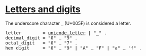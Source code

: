 # [Letters and digits](#letters-and-digits)

The underscore character `_` (U+005F) is considered a letter.

<pre>
<a id="letter">letter</a>        = <a href="/Source code representation/characters.html#unicode_letter">unicode_letter</a> | "_" .
<a id="decimal_digit">decimal_digit</a> = "0" … "9" .
<a id="octal_digit">octal_digit</a>   = "0" … "7" .
<a id="hex_digit">hex_digit</a>     = "0" … "9" | "A" … "F" | "a" … "f" .
</pre>
